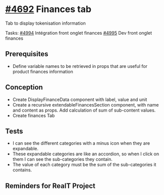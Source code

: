 # [#4692](https://dev.azure.com/coexya-dgl/RealT.CSM/_workitems/edit/4692/) Finances tab

Tab to display tokenisation information

Tasks:
[#4994](https://dev.azure.com/coexya-dgl/RealT.CSM/_workitems/edit/4994) Intégration front onglet finances
[#4995](https://dev.azure.com/coexya-dgl/RealT.CSM/_workitems/edit/4995) Dev front onglet finances

## Prerequisites

- Define variable names to be retrieved in props that are useful for product finances information

## Conception

- Create DisplayFinanceData component with label, value and unit
- Create a recursive extendableFinancesSection component, with name and content as props. Add calculation of sum of sub-content values.
- Create finances Tab

## Tests

- I can see the different categories with a minus icon when they are expandable.
- These expandable categories are like an accordion, so when I click on them I can see the sub-categories they contain.
- The value of each category must be the sum of the sub-categories it contains.

## Reminders for RealT Project
